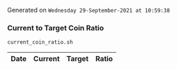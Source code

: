 Generated on `Wednesday 29-September-2021 at 10:59:38`

### Current to Target Coin Ratio
`current_coin_ratio.sh`

Date|Current|Target|Ratio
---|---|---|---
